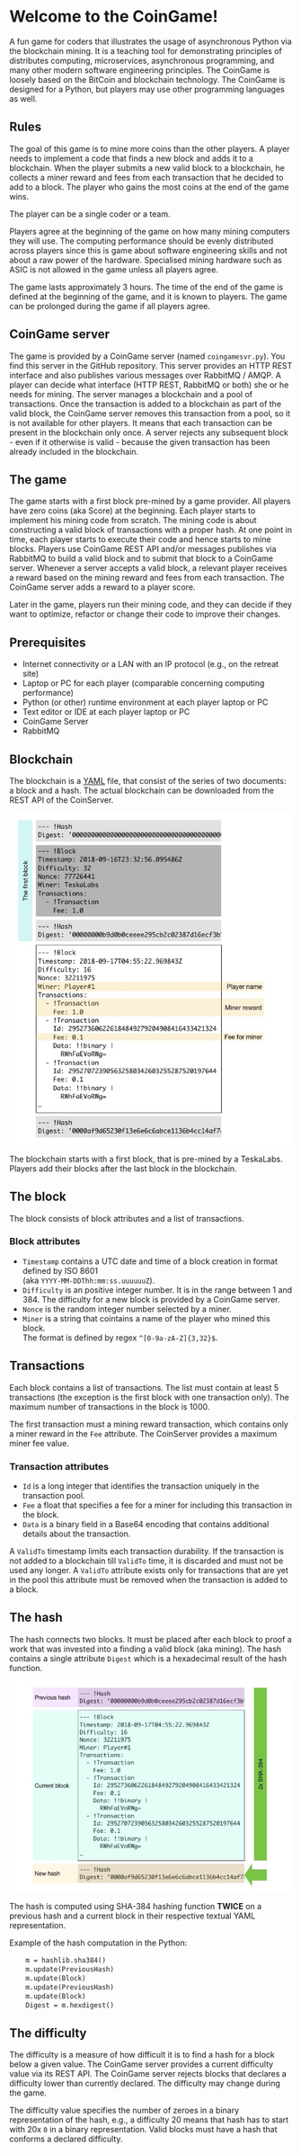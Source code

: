 # Welcome to the CoinGame!

A fun game for coders that illustrates the usage of asynchronous Python via the blockchain mining.
It is a teaching tool for demonstrating principles of distributes computing, microservices, asynchronous programming, and many other modern software engineering principles.
The CoinGame is loosely based on the BitCoin and blockchain technology.
The CoinGame is designed for a Python, but players may use other programming languages as well.

## Rules

The goal of this game is to mine more coins than the other players.
A player needs to implement a code that finds a new block and adds it to a blockchain.
When the player submits a new valid block to a blockchain, he collects a miner reward and fees from each transaction that he decided to add to a block.
The player who gains the most coins at the end of the game wins.

The player can be a single coder or a team.

Players agree at the beginning of the game on how many mining computers they will use.
The computing performance should be evenly distributed across players since this is game about software engineering skills and not about a raw power of the hardware.
Specialised mining hardware such as ASIC is not allowed in the game unless all players agree.

The game lasts approximately 3 hours.
The time of the end of the game is defined at the beginning of the game, and it is known to players.
The game can be prolonged during the game if all players agree.

## CoinGame server

The game is provided by a CoinGame server (named `coingamesvr.py`).
You find this server in the GitHub repository.
This server provides an HTTP REST interface and also publishes various messages over RabbitMQ / AMQP. 
A player can decide what interface (HTTP REST, RabbitMQ or both) she or he needs for mining.
The server manages a blockchain and a pool of transactions.
Once the transaction is added to a blockchain as part of the valid block, the CoinGame server removes this transaction from a pool, so it is not available for other players.
It means that each transaction can be present in the blockchain only once.
A server rejects any subsequent block - even if it otherwise is valid - because the given transaction has been already included in the blockchain.

## The game

The game starts with a first block pre-mined by a game provider.
All players have zero coins (aka Score) at the beginning.
Each player starts to implement his mining code from scratch.
The mining code is about constructing a valid block of transactions with a proper hash.
At one point in time, each player starts to execute their code and hence starts to mine blocks.
Players use CoinGame REST API and/or messages publishes via RabbitMQ to build a valid block and to submit that block to a CoinGame server.
Whenever a server accepts a valid block, a relevant player receives a reward based on the mining reward and fees from each transaction.
The CoinGame server adds a reward to a player score.

Later in the game, players run their mining code, and they can decide if they want to optimize, refactor or change their code to improve their changes.

## Prerequisites

 * Internet connectivity or a LAN with an IP protocol (e.g., on the retreat site)
 * Laptop or PC for each player (comparable concerning computing performance)
 * Python (or other) runtime environment at each player laptop or PC
 * Text editor or IDE at each player laptop or PC
 * CoinGame Server
 * RabbitMQ 

## Blockchain

The blockchain is a [YAML](http://yaml.org/spec/1.2/spec.html) file, that consist of the series of two documents: a block and a hash.
The actual blockchain can be downloaded from the REST API of the CoinServer.

![Blockchain diagram](https://raw.githubusercontent.com/TeskaLabs/coingame/master/docs/blockchain.jpg)

The blockchain starts with a first block, that is pre-mined by a TeskaLabs.
Players add their blocks after the last block in the blockchain.

## The block

The block consists of block attributes and a list of transactions.

### Block attributes

 * `Timestamp` contains a UTC date and time of a block creation in format defined by ISO 8601  
    (aka `YYYY-MM-DDThh:mm:ss.uuuuuuZ`).
 * `Difficulty` is an positive integer number.
    It is in the range between 1 and 384.
    The difficulty for a new block is provided by a CoinGame server.
 * `Nonce` is the random integer number selected by a miner.
 * `Miner` is a string that cointains a name of the player who mined this block.  
    The format is defined by regex `^[0-9a-zA-Z]{3,32}$`.

## Transactions

Each block contains a list of transactions.
The list must contain at least 5 transactions (the exception is the first block with one transaction only).
The maximum number of transactions in the block is 1000.

The first transaction must a mining reward transaction, which contains only a miner reward in the `Fee` attribute.
The CoinServer provides a maximum miner fee value.

### Transaction attributes

 * `Id` is a long integer that identifies the transaction uniquely in the transaction pool.
 * `Fee` a float that specifies a fee for a miner for including this transaction in the block.
 * `Data` is a binary field in a Base64 encoding that contains additional details about the transaction.

A `ValidTo` timestamp limits each transaction durability.
If the transaction is not added to a blockchain till `ValidTo` time, it is discarded and must not be used any longer.
A `ValidTo` attribute exists only for transactions that are yet in the pool this attribute must be removed when the transaction is added to a block.

## The hash

The hash connects two blocks.
It must be placed after each block to proof a work that was invested into a finding a valid block (aka mining).
The hash contains a single attribute `Digest` which is a hexadecimal result of the hash function.

![Hashing diagram](https://raw.githubusercontent.com/TeskaLabs/coingame/master/docs/hashing.jpg)

The hash is computed using SHA-384 hashing function **TWICE** on a previous hash and a current block in their respective textual YAML representation.

Example of the hash computation in the Python:

        m = hashlib.sha384()
        m.update(PreviousHash)
        m.update(Block)
        m.update(PreviousHash)
        m.update(Block)
        Digest = m.hexdigest()


## The difficulty

The difficulty is a measure of how difficult it is to find a hash for a block below a given value.
The CoinGame server provides a current difficulty value via its REST API.
The CoinGame server rejects blocks that declares a difficulty lower than currently declared.
The difficulty may change during the game.

The difficulty value specifies the number of zeroes in a binary representation of the hash, e.g., a difficulty 20 means that hash has to start with 20x `0` in a binary representation.
Valid blocks must have a hash that conforms a declared difficulty.
